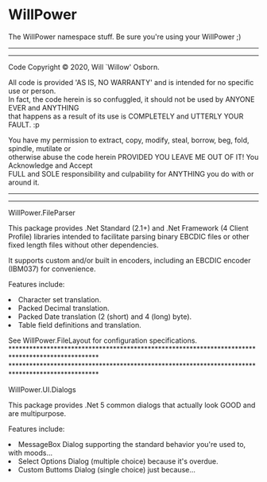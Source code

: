 # WillPower
The WillPower namespace stuff.
Be sure you're using your WillPower ;)

 *************************************************************************************************
 *************************************************************************************************
 Code Copyright © 2020, Will `Willow' Osborn.                                                     
 
 All code is provided 'AS IS, NO WARRANTY' and is intended for no specific use or person.        
 In fact, the code herein is so confuggled, it should not be used by ANYONE EVER and ANYTHING     
 that happens as a result of its use is COMPLETELY and UTTERLY YOUR FAULT.  :p                    

 You have my permission to extract, copy, modify, steal, borrow, beg, fold, spindle, mutilate or  
 otherwise abuse the code herein PROVIDED YOU LEAVE ME OUT OF IT! You Acknowledge and Accept      
 FULL and SOLE responsibility and culpability for ANYTHING you do with or around it.              
 *************************************************************************************************
 *************************************************************************************************
<p/>
WillPower.FileParser

This package provides .Net Standard (2.1+) and .Net Framework (4 Client Profile) libraries intended to facilitate
parsing binary EBCDIC files or other fixed length files without other dependencies.

It supports custom and/or built in encoders, including an EBCDIC encoder (IBM037) for convenience.
<p/>
Features include: 
  <li>Character set translation.</li>
  <li>Packed Decimal translation.</li>
  <li>Packed Date translation (2 (short) and 4 (long) byte).</li>
  <li>Table field definitions and translation.</li>
<p/>
See WillPower.FileLayout for configuration specifications.
 *************************************************************************************************
 *************************************************************************************************
<p/>
WillPower.UI.Dialogs

This package provides .Net 5 common dialogs that actually look GOOD and are multipurpose.
<p/>
Features include:
  <li>MessageBox Dialog supporting the standard behavior you're used to, with moods...</li>
  <li>Select Options Dialog (multiple choice) because it's overdue.</li>
  <li>Custom Buttoms Dialog (single choice) just because...</li>
